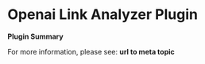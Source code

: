 # **Openai Link Analyzer** Plugin

**Plugin Summary**

For more information, please see: **url to meta topic**
